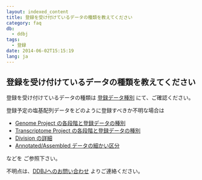 ```yaml
---
layout: indexed_content
title: 登録を受け付けているデータの種類を教えてください
category: faq
db:
  - ddbj
tags: 
  - 登録
date: 2014-06-02T15:15:19
lang: ja
---
```


## 登録を受け付けているデータの種類を教えてください

<p>登録を受け付けているデータの種類は <a href="/data-categories.html">登録データ種別</a> にて、ご確認ください。</p>
<p>登録予定の塩基配列データをどのように登録すべきか不明な場合は</p>
<ul>
  <li><a href="/ddbj/genome.html">Genome Project の各段階と登録データの種別</a></li>
  <li><a href="/ddbj/transcriptome.html">Transcriptome Project の各段階と登録データの種別</a></li>
  <li><a href="/ddbj/flat-file.html#DivisionB">Division の詳細</a></li>
  <li><a href="/data-categories.html#detail">Annotated/Assembled データの細かい区分</a></li>
</ul>
<p>などを ご参照下さい。</p>
<p>不明点は、<a href="/contact.html#to-ddbj">DDBJへのお問い合わせ</a> よりご連絡ください。</p>